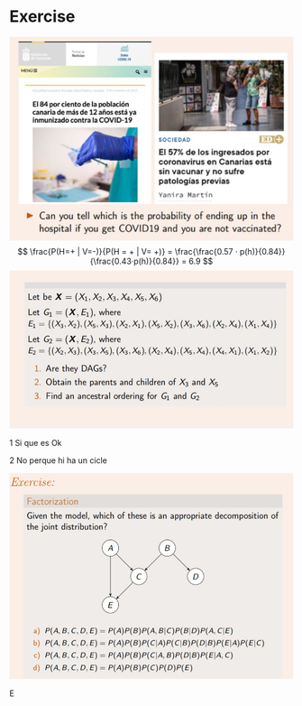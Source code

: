 # Exercise

![](img/w2/ex1.jpg)
$$
\frac{P(H=+ | V=-)}{P(H = + | V= +)} = \frac{\frac{0.57 · p(h)}{0.84}}{\frac{0.43·p(h)}{0.84}} = 6.9
$$
![](img/w2/ex2.jpg)

1 Si que es Ok

2 No perque hi ha un cicle

![](img/w2/ex3.jpg)

E